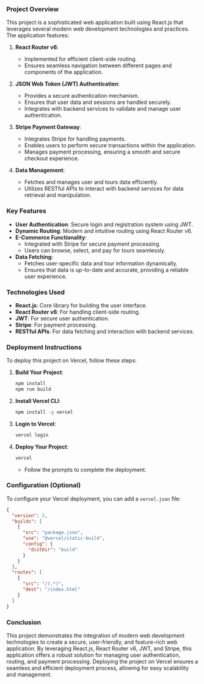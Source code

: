 ### Project Overview

This project is a sophisticated web application built using React.js that leverages several modern web development technologies and practices. The application features:

1. **React Router v6**:
   - Implemented for efficient client-side routing.
   - Ensures seamless navigation between different pages and components of the application.

2. **JSON Web Token (JWT) Authentication**:
   - Provides a secure authentication mechanism.
   - Ensures that user data and sessions are handled securely.
   - Integrates with backend services to validate and manage user authentication.

3. **Stripe Payment Gateway**:
   - Integrates Stripe for handling payments.
   - Enables users to perform secure transactions within the application.
   - Manages payment processing, ensuring a smooth and secure checkout experience.

4. **Data Management**:
   - Fetches and manages user and tours data efficiently.
   - Utilizes RESTful APIs to interact with backend services for data retrieval and manipulation.

### Key Features

- **User Authentication**: Secure login and registration system using JWT.
- **Dynamic Routing**: Modern and intuitive routing using React Router v6.
- **E-Commerce Functionality**: 
  - Integrated with Stripe for secure payment processing.
  - Users can browse, select, and pay for tours seamlessly.
- **Data Fetching**:
  - Fetches user-specific data and tour information dynamically.
  - Ensures that data is up-to-date and accurate, providing a reliable user experience.

### Technologies Used

- **React.js**: Core library for building the user interface.
- **React Router v6**: For handling client-side routing.
- **JWT**: For secure user authentication.
- **Stripe**: For payment processing.
- **RESTful APIs**: For data fetching and interaction with backend services.

### Deployment Instructions

To deploy this project on Vercel, follow these steps:

1. **Build Your Project**:
   ```bash
   npm install
   npm run build
   ```

2. **Install Vercel CLI**:
   ```bash
   npm install -g vercel
   ```

3. **Login to Vercel**:
   ```bash
   vercel login
   ```

4. **Deploy Your Project**:
   ```bash
   vercel
   ```
   - Follow the prompts to complete the deployment.

### Configuration (Optional)

To configure your Vercel deployment, you can add a `vercel.json` file:

```json
{
  "version": 2,
  "builds": [
    {
      "src": "package.json",
      "use": "@vercel/static-build",
      "config": {
        "distDir": "build"
      }
    }
  ],
  "routes": [
    {
      "src": "/(.*)",
      "dest": "/index.html"
    }
  ]
}
```

### Conclusion

This project demonstrates the integration of modern web development technologies to create a secure, user-friendly, and feature-rich web application. By leveraging React.js, React Router v6, JWT, and Stripe, this application offers a robust solution for managing user authentication, routing, and payment processing. Deploying the project on Vercel ensures a seamless and efficient deployment process, allowing for easy scalability and management.
